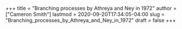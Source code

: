 +++
title = "Branching processes by Athreya and Ney in 1972"
author = ["Cameron Smith"]
lastmod = 2020-09-20T17:34:05-04:00
slug = "Branching_processes_by_Athreya_and_Ney_in_1972"
draft = false
+++
